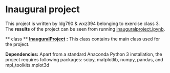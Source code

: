 # Inaugural project
This project is written by ldg790 & wxz394 belonging to exercise class 3.
The **results** of the project can be seen from running [inauguralproject.ipynb](inauguralproject.ipynb).

** class ** [**InauguralProject**](HouseholdSpecializationModel.py) **:** This class contains the main class used for the project. 

**Dependencies:** Apart from a standard Anaconda Python 3 installation, the project requires following packages:
scipy, matplotlib, numpy, pandas, and mpl_toolkits.mplot3d

